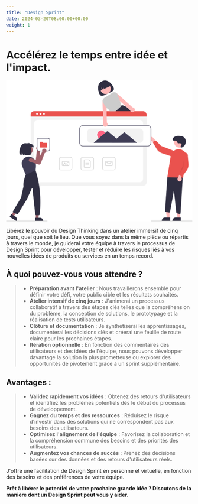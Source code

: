 ```yaml
---
title: "Design Sprint"
date: 2024-03-20T08:00:00+00:00
weight: 1
---
```


# Accélérez le temps entre idée et l'impact.

![Design Sprint](/images/illustrations/undraw_building_websites_i78t.svg)

<!--more-->

Libérez le pouvoir du Design Thinking dans un atelier immersif de cinq jours, quel que soit le lieu.
Que vous soyez dans la même pièce ou répartis à travers le monde, je guiderai votre équipe à travers le processus de Design Sprint pour développer, tester et réduire les risques liés à vos nouvelles idées de produits ou services en un temps record.

## À quoi pouvez-vous vous attendre ?
> * **Préparation avant l'atelier** : Nous travaillerons ensemble pour définir votre défi, votre public cible et les résultats souhaités.
> * **Atelier intensif de cinq jours** : J'animerai un processus collaboratif à travers des étapes clés telles que la compréhension du problème, la conception de solutions, le prototypage et la réalisation de tests utilisateurs.
> * **Clôture et documentation** : Je synthétiserai les apprentissages, documenterai les décisions clés et créerai une feuille de route claire pour les prochaines étapes.
> * **Itération optionnelle** : En fonction des commentaires des utilisateurs et des idées de l'équipe, nous pouvons développer davantage la solution la plus prometteuse ou explorer des opportunités de pivotement grâce à un sprint supplémentaire.

## Avantages :
> * **Validez rapidement vos idées** : Obtenez des retours d'utilisateurs et identifiez les problèmes potentiels dès le début du processus de développement.
> * **Gagnez du temps et des ressources** : Réduisez le risque d'investir dans des solutions qui ne correspondent pas aux besoins des utilisateurs.
> * **Optimisez l'alignement de l'équipe** : Favorisez la collaboration et la compréhension commune des besoins et des priorités des utilisateurs.
> * **Augmentez vos chances de succès** : Prenez des décisions basées sur des données et des retours d'utilisateurs réels.

J'offre une facilitation de Design Sprint en personne et virtuelle, en fonction des besoins et des préférences de votre équipe.

**Prêt à libérer le potentiel de votre prochaine grande idée ? Discutons de la manière dont un Design Sprint peut vous y aider.**

